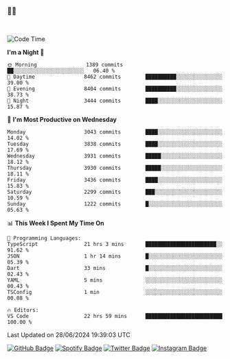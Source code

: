 ### 🤙🍺

<!-- <a href="https://github-readme-stats.vercel.app/api?username=hzak2xx&count_private=true&show_icons=true&theme=dracula">
  <img align="center" src="https://github-readme-stats.vercel.app/api?username=hzak2xx&count_private=true&show_icons=true&theme=dracula" />
</a>
</br> -->
</br>

<!--START_SECTION:waka-->
![Code Time](http://img.shields.io/badge/Code%20Time-3%2C442%20hrs%202%20mins-blue)

**I'm a Night 🦉** 

```text
🌞 Morning                1389 commits        ██░░░░░░░░░░░░░░░░░░░░░░░   06.40 % 
🌆 Daytime                8462 commits        ██████████░░░░░░░░░░░░░░░   39.00 % 
🌃 Evening                8404 commits        ██████████░░░░░░░░░░░░░░░   38.73 % 
🌙 Night                  3444 commits        ████░░░░░░░░░░░░░░░░░░░░░   15.87 % 
```
📅 **I'm Most Productive on Wednesday** 

```text
Monday                   3043 commits        ████░░░░░░░░░░░░░░░░░░░░░   14.02 % 
Tuesday                  3838 commits        ████░░░░░░░░░░░░░░░░░░░░░   17.69 % 
Wednesday                3931 commits        █████░░░░░░░░░░░░░░░░░░░░   18.12 % 
Thursday                 3930 commits        █████░░░░░░░░░░░░░░░░░░░░   18.11 % 
Friday                   3436 commits        ████░░░░░░░░░░░░░░░░░░░░░   15.83 % 
Saturday                 2299 commits        ███░░░░░░░░░░░░░░░░░░░░░░   10.59 % 
Sunday                   1222 commits        █░░░░░░░░░░░░░░░░░░░░░░░░   05.63 % 
```


📊 **This Week I Spent My Time On** 

```text
💬 Programming Languages: 
TypeScript               21 hrs 3 mins       ███████████████████████░░   91.62 % 
JSON                     1 hr 14 mins        █░░░░░░░░░░░░░░░░░░░░░░░░   05.39 % 
Dart                     33 mins             █░░░░░░░░░░░░░░░░░░░░░░░░   02.43 % 
YAML                     5 mins              ░░░░░░░░░░░░░░░░░░░░░░░░░   00.43 % 
TSConfig                 1 min               ░░░░░░░░░░░░░░░░░░░░░░░░░   00.08 % 

🔥 Editors: 
VS Code                  22 hrs 59 mins      █████████████████████████   100.00 % 
```


 Last Updated on 28/06/2024 19:39:03 UTC
<!--END_SECTION:waka-->

[![GitHub Badge](https://img.shields.io/badge/GitHub-100000?style=for-the-badge&logo=github&logoColor=white)](https://github.com/hzak2xx)
[![Spotify Badge](https://img.shields.io/badge/Spotify-1ED760?&style=for-the-badge&logo=spotify&logoColor=white)](https://open.spotify.com/user/uf90s6sbbh75a1mt44clkhkvf)
[![Twitter Badge](https://img.shields.io/badge/Twitter-1DA1F2?style=for-the-badge&logo=twitter&logoColor=white)](https://twitter.com/hzak2xx)
[![Instagram Badge](https://img.shields.io/badge/Instagram-E4405F?style=for-the-badge&logo=instagram&logoColor=white)](https://www.instagram.com/hzak2xx/)
